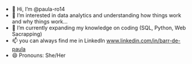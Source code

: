 - 👋 Hi, I’m @paula-ro14
- 👀 I’m interested in data analytics and understanding how things work and why things work...
- 🌱 I’m currently expanding my knowledge on coding (SQL, Python, Web Sacrapping)
- 📫 you can always find me in LinkedIn www.linkedin.com/in/barr-de-paula
- 😄 Pronouns: She/Her

<!---
paula-ro14/paula-ro14 is a ✨ special ✨ repository because its `README.md` (this file) appears on your GitHub profile.
You can click the Preview link to take a look at your changes.
--->
